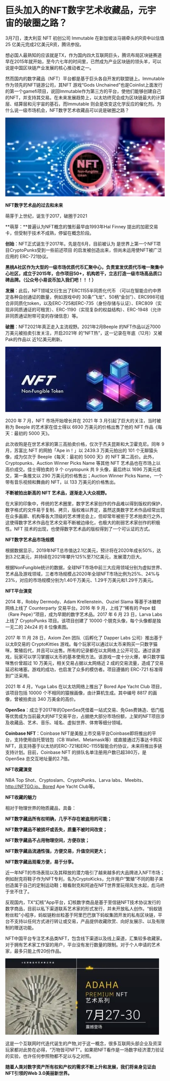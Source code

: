 # 巨头加入的NFT数字艺术收藏品，元宇宙的破圈之路？




3月7日，澳大利亚 NFT 初创公司 Immutable 在新加坡淡马锡牵头的R资中以估值 25 亿美元完成2亿美元R资，腾讯参投。

想必国人最熟知的应该就是TX，作为国内四大互联网巨头，腾讯布局区块链赛道早在2015年就开始，至今六七年的时间里，已然成为产业区块链的领头羊，可以说是中国区块链产业发展的核心推动者之一。

然而国内的数字藏品（NFT）平台都是基于巨头各自开发的联盟链上。Immutable作为领先的NFT链游公司，其NFT 游戏“Gods Unchained”也是Coinlist上面发行的第一个gamefi项目，说回Immutable作为第三方的平台，使他们能够创建自己的NFT，并支持其交易。在未来发展趋势上，以太坊终究会成为区块链最大的计算层、结算层和元宇宙的基石，而Immutable 则会是改变这化学反应的催化剂。为什么说一级市场机会，NFT数字艺术收藏品可以说是破圈之路？

![img](gf.png)



**NFT数字艺术品的过去和未来**

萌芽于上世纪，诞生于2017，破圈于2021

**萌芽：**普遍认为NFT概念的雏形最早由1993年Hal Finney 提出的加密交易卡，但受制于技术不成熟，停留在概念阶段。

**创始**：NFT正式诞生于2017年。先是在6月，目前被认为 是世界上第一个NFT项目CryptoPunks受到一些前述项目 的启发被创造出来，但尚未运用使NFT被广泛应用的 ERC-721协议。

**黑桃A社区作为大型的一级市场优质代币汇聚中心，负责宣发优质代币唯一聚集中心社区，成立于2015年，合作项目50+，机构若干，立志打造一级市场高品质口碑品牌。（公众号小易说币加入我们吧！！！）**

**发展**：此后，NFT领域又衍生出了ERC1155半同质化代币 （可以在智能合约中界定各种自创通证的数量，例如游戏中的 30条“飞龙”、50柄“金剑”）、ERC998可组合非同质化token，以及ERC-725和ERC-735（身份存储与认证）、ERC809（实现非同质通证的可租赁）、ERC-1190（实现复杂的权益结构）、ERC-1948（允许非同质通证附带可变的存储信息）等。

**破圈**：NFT2021年真正走入主流视野。2021年2月Beeple 的NFT作品以近7000万美元被拍卖引发关注，开启2021年 的“NFT热”，这一记录在年底（12月）又被Pak的作品以 近1亿美元刷新。

![img](gh.png)



2020 年 7 月，NFT 市场开始增长并在 2021 年 3 月引起了巨大的关注，当时被称为 Beeple 的艺术家在佳士得以 6930 万美元的价格出售了他的 NFT 作品《每天：最初的 5000 天》。

此次收购是在世艺术家的第三高拍卖价格，仅次于杰夫昆斯和大卫霍克尼。同年 9 月，苏富比 NFT 的网拍「Ape in！」以 2439.3 万美元拍出的 101 个无聊猿头像，成为仅次于 Beeple《每天：最初的 5000 天》的 NFT 第二高价。此外，Cryptopunks、Auction Winner Picks Name 等其他 NFT 艺术品也在市场上以高价成交。佳士得拍卖的 9 个 cryptopunk 共 9 头像，最后终以 1696 万美元成交，第一条推文以 290 万美元的价格售出；Auction Winner Picks Name，一个带有音乐视频和舞曲的 NFT，以 133 万美元的价格售出。

**不断被拍出新高的 NFT 艺术品，逐渐走入大众视野。** 

在大家的印象中，传统的艺术圈里，数字艺术家创作的作品难以得到版权的保护，数字格式的文件易于复制、拷贝，版权难以界定，虽然这类数字艺术作品经常出现在众多画廊、机构等各大顶级的艺术博览会上，但却常年被拒于艺术拍卖行之外，这使得数字艺术作品在艺术交易不断被边缘化，也极大的削弱艺术家创作的积极性。NFT 技术的出现，也使得数字艺术品的版权得到了一个可认证的方式。



**NFT数字艺术品市场规模**

根据数据显示，2019年NFT总市值达2.1亿美元，预计将在2020年成长50%，达到3.2亿美元，并持续在2021年攀升125%至7.1亿美元，发展潜力巨大。

根据NonFungible统计的数据，全球NFT市场中前三大应用领域分别为虚拟世界、艺术品及游戏领域，三者市场规模占2020年全球NFT市场比例为25%、24%与23%，对应的市场规模分别为1.40千万美元、1.29千万美元和1.29千万美元。

**NFT平台演变**

2014 年，Robby Dermody、Adam Krellenstein、Ouziel Slama 等基于冰糖橙网络上线了 Counterparty 交易平台。2016 年 9 月，上线了“稀有的 Pepe 蛙（Rare Pepe）”项目，成为早期的数字艺术品。2017 年 6 月 23 日，Larva Labs 上线了 CryptoPunks 项目。该项目创建了 10000 个朋克头像，每个头像都是独一无二的 24x24 的 8 位像素图。

2017 年 11 月 28 日，Axiom Zen 团队（后孵化了 Dapper Labs 公司）推出基于以太B交易的 CryptoKitties 游戏。每个玩家可以通过以太币来购买一只数字猫咪，繁殖后代，并且可以出售。所有的记录都在以太网络上公开可见。通过该游戏，玩家可以学习掌握以太币的基本使用方法。该游戏一度十分火爆，单只数字猫咪售价曾超过 10 万美元，相关交易占据以太网络近 2 成的交易流量，造成了交易延迟和堵塞。游戏的成功，也启发了众多的模仿者。项目遵循的 ERC-721 标准得到广泛采用。

2021 年 4 月，Yuga Labs 在以太坊网络上推出了 Bored Ape Yacht Club 项目，该项目包括 10000 个不相同的猿猴画像，由计算机生成。其中编号 8817 的画像，曾被拍卖出 340 万美金的高价。

**OpenSea**：成立于2017年的OpenSea凭借着一站式交易、免Gas费铸造、低门槛等优势成为当前最大的NFT交易平台，占据绝大部分市场份额，上架的NFT项目涉及收藏品、艺术、音乐、域名、虚拟世界、体育等细分领域。

**Coinbase NFT**：Coinbase NFT是美股上市交易平台Coinbase即将推出的平台，支持使用自托管钱包（CB Wallet、Metamask等）或直接通过万事达卡购买NFT，且支持基于以太坊的ERC-721和ERC-1155智能合约协议，未来将推出多链支持计划。目前，Coinbase NFT 的排队名单注册用户数已超380万，是OpenSea 总交互地址量的2.7倍。



**NFT收藏演变** 

NBA Top Shot、Cryptoslam、CryptoPunks、Larva labs、Meebits、http://NFTGO.io、Bored Ape Yacht Club等。

**NFT收藏的魅力**

相对于物理世界的物质藏品，具备：

**NFT数字藏品所有权明确，几乎不存在被盗用的可能；**

**NFT数字藏品不被损坏或丢失，质量不被时间改变；**

**NFT数字藏品不占用物理空间，方便存放；**

**NFT数字藏品流通性强，方便交易，升值空间更大；**

**NFT数字藏品观看方便，易于分享。**

近一年NFT的市场表现以及其释放的潜力吸引了越来越多的大品牌进入NFT市场；例如耐克将鞋子作为NFT专利，名为CryptoKicks，允许用户“繁殖”不同的鞋子来创造属于自己的定制运动鞋；眼看耐克和阿迪在NFT世界里玩得风生水起，彪马终于坐不住了。

反观国内，TX“幻核”App平台，幻核数字商品是基于至信链NFT技术协议发行的数字商品，目前以私下渠道联系艺术家的形式发行，并未开放私人创作。“蚂蚁链粉丝粒”小程序，蚂蚁链粉丝粒基于阿里巴巴旗下蚂蚁集团开发的私有区块链，平台不支持以任何方式进行转让或交易，产品提供收藏欣赏、向好友展示、以及有限制的赠送功能。

NFT中国平台专注艺术品类NFT，包含线下渠道以及线上渠道，汇集较多收藏家。对于拥有艺术家工作室的用户，平台没有发行数量的限制。对于个人申请的艺术家，最多只能上传20份作品。

![数字藏品](hj.png)



这是一个互联网时代迭代诞生的产物,对于这一概念，很多互联网头部企业及资深玩家都对此势在必得，“万物皆可NFT”。如果把NFT看作是一场数字经济潜力验证的实验，也许任何参照物都不足以与之对照。

**随着人类对数字资产所有权和产权的需求不断上升和发展，我们将亲身见证由NFT引领的Web 3.0美丽新世界。**


